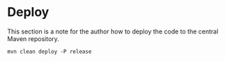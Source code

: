 
# Deploy

This section is a note for the author how to deploy the code to the
central Maven repository.

```
mvn clean deploy -P release
```
